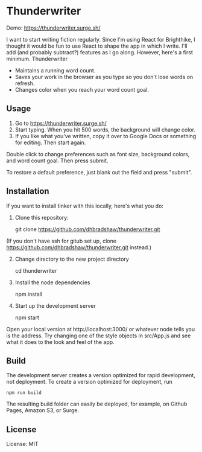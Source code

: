 # Thunderwriter

Demo: https://thunderwriter.surge.sh/

I want to start writing fiction regularly.  Since I'm using React for
Brighthike, I thought it would be fun to use React to shape the app in which I
write.  I'll add (and probably subtract?) features as I go along.  However,
here's a first minimum.  Thunderwriter

* Maintains a running word count.
* Saves your work in the browser as you type so you don't lose words on refresh.
* Changes color when you reach your word count goal.

## Usage

1.  Go to https://thunderwriter.surge.sh/
2.  Start typing.  When you hit 500 words, the background will change color.
3.  If you like what you've written, copy it over to Google Docs or something for editing.  Then start again.

Double click to change preferences such as font size, background colors, and word count goal.  Then press submit.

To restore a default preference, just blank out the field and press "submit".

## Installation

If you want to install tinker with this locally, here's what you do:

1. Clone this repository:

    git clone https://github.com/dhbradshaw/thunderwriter.git
    
(If you don't have ssh for gitub set up, clone https://github.com/dhbradshaw/thunderwriter.git instead.)

2. Change directory to the new project directory

    cd thunderwriter

3. Install the node dependencies

    npm install

4. Start up the development server

    npm start

Open your local version at http://localhost:3000/ or whatever node tells you is the address.  Try changing one of the style objects in src/App.js and see what it does to the look and feel of the app.

## Build

The development server creates a version optimized for rapid development, not deployment.  To create a version optimized for deployment, run

    npm run build

The resulting build folder can easily be deployed, for example, on Github Pages, Amazon S3, or Surge.

## License
License: MIT
